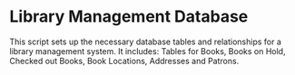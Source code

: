 # Library Management Database

This script sets up the necessary database tables and relationships for a library management system. It includes: Tables for Books, Books on Hold, Checked out Books, Book Locations, Addresses and Patrons.
